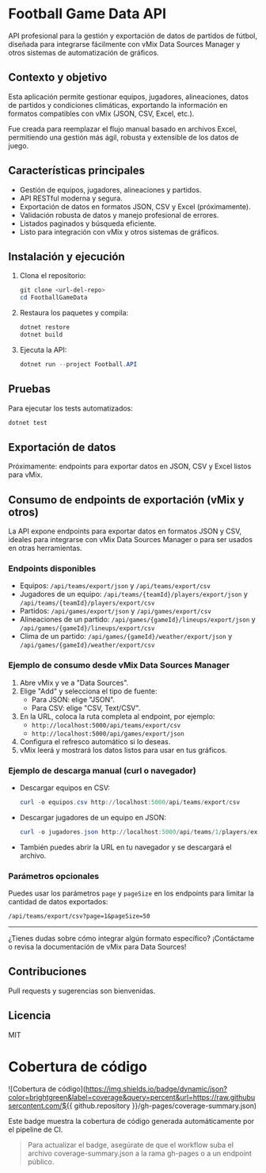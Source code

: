 # Football Game Data API

API profesional para la gestión y exportación de datos de partidos de fútbol, diseñada para integrarse fácilmente con vMix Data Sources Manager y otros sistemas de automatización de gráficos.

## Contexto y objetivo
Esta aplicación permite gestionar equipos, jugadores, alineaciones, datos de partidos y condiciones climáticas, exportando la información en formatos compatibles con vMix (JSON, CSV, Excel, etc.).

Fue creada para reemplazar el flujo manual basado en archivos Excel, permitiendo una gestión más ágil, robusta y extensible de los datos de juego.

## Características principales
- Gestión de equipos, jugadores, alineaciones y partidos.
- API RESTful moderna y segura.
- Exportación de datos en formatos JSON, CSV y Excel (próximamente).
- Validación robusta de datos y manejo profesional de errores.
- Listados paginados y búsqueda eficiente.
- Listo para integración con vMix y otros sistemas de gráficos.

## Instalación y ejecución
1. Clona el repositorio:
   ```powershell
   git clone <url-del-repo>
   cd FootballGameData
   ```
2. Restaura los paquetes y compila:
   ```powershell
   dotnet restore
   dotnet build
   ```
3. Ejecuta la API:
   ```powershell
   dotnet run --project Football.API
   ```

## Pruebas
Para ejecutar los tests automatizados:
```powershell
dotnet test
```

## Exportación de datos
Próximamente: endpoints para exportar datos en JSON, CSV y Excel listos para vMix.

## Consumo de endpoints de exportación (vMix y otros)

La API expone endpoints para exportar datos en formatos JSON y CSV, ideales para integrarse con vMix Data Sources Manager o para ser usados en otras herramientas.

### Endpoints disponibles

- Equipos: `/api/teams/export/json` y `/api/teams/export/csv`
- Jugadores de un equipo: `/api/teams/{teamId}/players/export/json` y `/api/teams/{teamId}/players/export/csv`
- Partidos: `/api/games/export/json` y `/api/games/export/csv`
- Alineaciones de un partido: `/api/games/{gameId}/lineups/export/json` y `/api/games/{gameId}/lineups/export/csv`
- Clima de un partido: `/api/games/{gameId}/weather/export/json` y `/api/games/{gameId}/weather/export/csv`

### Ejemplo de consumo desde vMix Data Sources Manager

1. Abre vMix y ve a "Data Sources".
2. Elige "Add" y selecciona el tipo de fuente:
   - Para JSON: elige "JSON".
   - Para CSV: elige "CSV, Text/CSV".
3. En la URL, coloca la ruta completa al endpoint, por ejemplo:
   - `http://localhost:5000/api/teams/export/csv`
   - `http://localhost:5000/api/games/export/json`
4. Configura el refresco automático si lo deseas.
5. vMix leerá y mostrará los datos listos para usar en tus gráficos.

### Ejemplo de descarga manual (curl o navegador)

- Descargar equipos en CSV:
  ```powershell
  curl -o equipos.csv http://localhost:5000/api/teams/export/csv
  ```
- Descargar jugadores de un equipo en JSON:
  ```powershell
  curl -o jugadores.json http://localhost:5000/api/teams/1/players/export/json
  ```
- También puedes abrir la URL en tu navegador y se descargará el archivo.

### Parámetros opcionales

Puedes usar los parámetros `page` y `pageSize` en los endpoints para limitar la cantidad de datos exportados:

```
/api/teams/export/csv?page=1&pageSize=50
```

---

¿Tienes dudas sobre cómo integrar algún formato específico? ¡Contáctame o revisa la documentación de vMix para Data Sources!

## Contribuciones
Pull requests y sugerencias son bienvenidas.

## Licencia
MIT

# Cobertura de código

![Cobertura de código](https://img.shields.io/badge/dynamic/json?color=brightgreen&label=coverage&query=percent&url=https://raw.githubusercontent.com/${{ github.repository }}/gh-pages/coverage-summary.json)

Este badge muestra la cobertura de código generada automáticamente por el pipeline de CI.

> Para actualizar el badge, asegúrate de que el workflow suba el archivo coverage-summary.json a la rama gh-pages o a un endpoint público.
